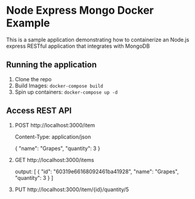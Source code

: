 # Node Express Mongo Docker Example

This is a sample application demonstrating how to containerize an Node.js express RESTful application that integrates with MongoDB 

## Running the application

1. Clone the repo
2. Build Images: `docker-compose build`
3. Spin up containers: `docker-compose up -d`


## Access REST API

1. POST http://localhost:3000/item

   Content-Type: application/json

   {
        "name": "Grapes",
        "quantity": 3
   }



2. GET http://localhost:3000/items

    output:
          [
    {
        "id": "60319e66168092461ba41928",
        "name": "Grapes",
        "quantity": 3
    }
]

3. PUT  http://localhost:3000/item/{id}/quantity/5